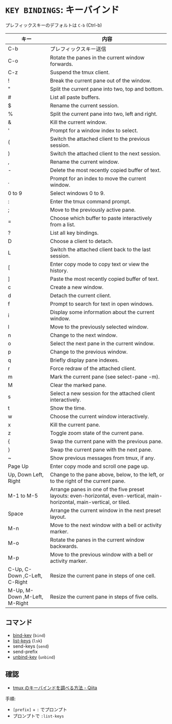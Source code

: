 
# `KEY BINDINGS`: キーバインド

プレフィックスキーのデフォルトは `C-b` (Ctrl-b)

| キー                  | 内容                                                 |
|----------------------|-------------------------------------------------------
| C-b                  | プレフィックスキー送信
| C-o                  | Rotate the panes in the current window forwards.
|         C-z          |Suspend the tmux client.
|         !            |Break the current pane out of the window.
|         "            |Split the current pane into two, top and bottom.
|         #            |List all paste buffers.
|         $            |Rename the current session.
|         %            |Split the current pane into two, left and right.
|         &            |Kill the current window.
|         '            |Prompt for a window index to select.
|         (            |Switch the attached client to the previous session.
|         )            |Switch the attached client to the next session.
|         ,            |Rename the current window.
|         -            |Delete the most recently copied buffer of text.
|         .            |Prompt for an index to move the current window.
|         0 to 9       |Select windows 0 to 9.
|         :            |Enter the tmux command prompt.
|         ;            |Move to the previously active pane.
|         =            |Choose which buffer to paste interactively from a list.
|         ?            |List all key bindings.
|         D            |Choose a client to detach.
|         L            |Switch the attached client back to the last session.
|         [            |Enter copy mode to copy text or view the history.
|         ]            |Paste the most recently copied buffer of text.
|         c            |Create a new window.
|         d            |Detach the current client.
|         f            |Prompt to search for text in open windows.
|         i            |Display some information about the current window.
|         l            |Move to the previously selected window.
|         n            |Change to the next window.
|         o            |Select the next pane in the current window.
|         p            |Change to the previous window.
|         q            |Briefly display pane indexes.
|         r            |Force redraw of the attached client.
|         m            |Mark the current pane (see select-pane -m).
|         M            |Clear the marked pane.
|         s            |Select a new session for the attached client interactively.
|         t            |Show the time.
|         w            |Choose the current window interactively.
|         x            |Kill the current pane.
|         z            |Toggle zoom state of the current pane.
|         {            |Swap the current pane with the previous pane.
|         }            |Swap the current pane with the next pane.
|         ~            |Show previous messages from tmux, if any.
|         Page Up      |Enter copy mode and scroll one page up.
|         Up, Down Left, Right  | Change to the pane above, below, to the left, or to the right of the current pane.
|         M-1 to M-5            | Arrange panes in one of the five preset layouts: even-horizontal, even-vertical, main-horizontal, main-vertical, or tiled.
|         Space        | Arrange the current window in the next preset layout.
|         M-n          | Move to the next window with a bell or activity marker.
|         M-o          | Rotate the panes in the current window backwards.
|         M-p          | Move to the previous window with a bell or activity marker.
|         C-Up, C-Down ,C-Left, C-Right | Resize the current pane in steps of one cell.
|         M-Up, M-Down ,M-Left, M-Right | Resize the current pane in steps of five cells.

## コマンド

- [bind-key](bind-key.md) (`bind`)
- [list-keys](list-keys.md) (`lsk`)
- send-keys (`send`)
- send-prefix
- [unbind-key](unbind-key.md)  (`unbind`)

## 確認

- [tmux のキーバインドを調べる方法 - Qiita](https://qiita.com/catatsuy/items/5c80ff1f15bb226640eb)

手順:

- `[prefix]` + `:` でプロンプト
- プロンプトで `:list-keys`